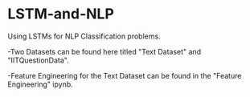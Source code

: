 # LSTM-and-NLP
Using LSTMs for NLP Classification problems.

-Two Datasets can be found here titled "Text Dataset" and "IITQuestionData".

-Feature Engineering for the Text Dataset can be found in the "Feature Engineering" ipynb.
